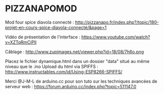# PIZZANAPOMOD
Mod four spice diavola connecté : http://pizzanapo.fr/index.php?/topic/180-projet-en-cours-spice-diavola-connecté/&page=1

Vidéo de présentation de l'interface : https://www.youtube.com/watch?v=XZTqRmCiPII

Câblage : http://www.zupimages.net/viewer.php?id=18/08/7h6o.png

Placez le fichier dynamique.html dans un dossier "data" situé au même niveau que le .ino
Upload du html via SPIFFS : http://www.instructables.com/id/Using-ESP8266-SPIFFS/



Merci @J-M-L de arduino.cc pour son tuto sur les techniques avancées de serveur web : https://forum.arduino.cc/index.php?topic=511147.0
                                                                                                                             
